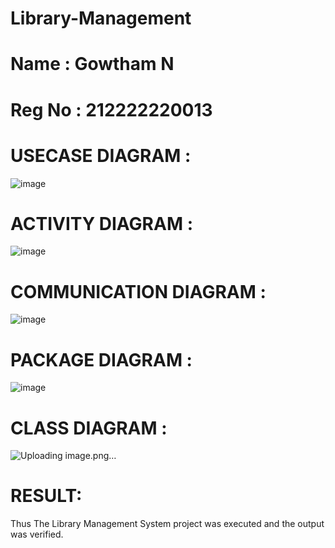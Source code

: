 # Library-Management
# Name : Gowtham N
# Reg No : 212222220013
# USECASE DIAGRAM :
![image](https://github.com/user-attachments/assets/a25b2974-9756-46e9-8a79-c58632b3fcc1)
# ACTIVITY DIAGRAM :
![image](https://github.com/user-attachments/assets/88a84d37-3cf2-4b32-a9ec-33daae152669)
# COMMUNICATION DIAGRAM :
![image](https://github.com/user-attachments/assets/ec9b6ca8-efdd-4e8c-8c29-aa9b986f0854)
# PACKAGE DIAGRAM :
![image](https://github.com/user-attachments/assets/85502106-02f2-40cb-aff6-406f77376fa1)
# CLASS DIAGRAM :
![Uploading image.png…]()
# RESULT:
Thus The Library Management System project was executed and the output was verified.

